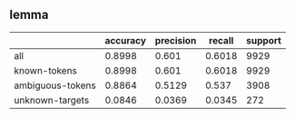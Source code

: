 
## lemma

|                  | accuracy | precision | recall | support |
|------------------|----------|-----------|--------|---------|
| all              | 0.8998   | 0.601     | 0.6018 | 9929    |
| known-tokens     | 0.8998   | 0.601     | 0.6018 | 9929    |
| ambiguous-tokens | 0.8864   | 0.5129    | 0.537  | 3908    |
| unknown-targets  | 0.0846   | 0.0369    | 0.0345 | 272     |

